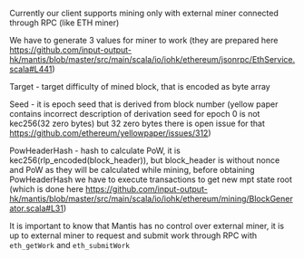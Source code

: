 Currently our client supports mining only with external miner connected through RPC (like ETH miner)

We have to generate 3 values for miner to work (they are prepared here https://github.com/input-output-hk/mantis/blob/master/src/main/scala/io/iohk/ethereum/jsonrpc/EthService.scala#L441)

Target - target difficulty of mined block, that is encoded as byte array

Seed - it is epoch seed that is derived from block number (yellow paper contains incorrect description of derivation seed for epoch 0 is not kec256(32 zero bytes) but 32 zero bytes there is open issue for that https://github.com/ethereum/yellowpaper/issues/312)

PowHeaderHash - hash to calculate PoW, it is kec256(rlp_encoded(block_header)), but block_header is without nonce and PoW as they will be calculated while mining, before obtaining PowHeaderHash we have to execute transactions to get new mpt state root (which is done here https://github.com/input-output-hk/mantis/blob/master/src/main/scala/io/iohk/ethereum/mining/BlockGenerator.scala#L31)

It is important to know that Mantis has no control over external miner, it is up to external miner to request and submit work through RPC with `eth_getWork` and `eth_submitWork`